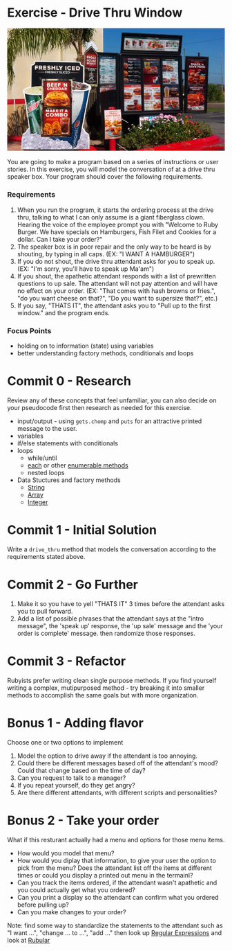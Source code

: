 # Exercise - Drive Thru Window

![drive thru window](resources/drive-thru-box.jpg)

You are going to make a program based on a series of instructions or user stories. In this exercise, you will model the conversation of at a drive thru speaker box. Your program should cover the following requirements.

### Requirements

1. When you run the program, it starts the ordering process at the drive thru, talking to what I can only assume is a giant fiberglass clown. Hearing the voice of the employee prompt you with "Welcome to Ruby Burger. We have specials on Hamburgers, Fish Filet and Cookies for a dollar. Can I take your order?"
2. The speaker box is in poor repair and the only way to be heard is by shouting, by typing in all caps. (EX: "I WANT A HAMBURGER")
3. If you do not shout, the drive thru attendant asks for you to speak up. (EX: "I'm sorry, you'll have to speak up Ma'am")
4. If you shout, the apathetic attendant responds with a list of prewritten questions to up sale. The attendant will not pay attention and will have no effect on your order. (EX: "That comes with hash browns or fries.", "do you want cheese on that?", "Do you want to supersize that?", etc.)
5. If you say, "THATS IT", the attendant asks you to "Pull up to the first window." and the program ends.

### Focus Points
- holding on to information (state) using variables
- better understanding factory methods, conditionals and loops

# Commit 0 - Research

Review any of these concepts that feel unfamiliar, you can also decide on your pseudocode first then research as needed for this exercise.

- input/output - using `gets.chomp` and `puts` for an attractive printed message to the user.
- variables
- if/else statements with conditionals
- loops 
  - while/until
  - [each](https://ruby-doc.org/core-2.4.0/Array.html#method-i-each) or other [enumerable methods](https://ruby-doc.org/core-2.4.0/Enumerable.html)
  - nested loops
- Data Stuctures and factory methods
  - [String](https://ruby-doc.org/core-2.4.0/String.html)
  - [Array](https://ruby-doc.org/core-2.4.0/Array.html)
  - [Integer](https://ruby-doc.org/core-2.4.0/Integer.html)


# Commit 1 - Initial Solution

Write a `drive_thru` method that models the conversation according to the requirements stated above.

# Commit 2 - Go Further

1. Make it so you have to yell "THATS IT" 3 times before the attendant asks you to pull forward.
2. Add a list of possible phrases that the attendant says at the "intro message", the 'speak up' response, the 'up sale' message and the 'your order is complete' message. then randomize those responses.

# Commit 3 - Refactor

Rubyists prefer writing clean single purpose methods. If you find yourself writing a complex, mutipurposed method - try breaking it into smaller methods to accomplish the same goals but with more organization.

# Bonus 1 - Adding flavor

Choose one or two options to implement

1. Model the option to drive away if the attendant is too annoying.
2. Could there be different messages based off of the attendant's mood? Could that change based on the time of day?
3. Can you request to talk to a manager?
4. If you repeat yourself, do they get angry?
5. Are there different attendants, with different scripts and personalities?

# Bonus 2 - Take your order

What if this resturant actually had a menu and options for those menu items. 

- How would you model that menu? 
- How would you diplay that information, to give your user the option to pick from the menu? Does the attendant list off the items at different times or could you display a printed out menu in the termainl?
- Can you track the items ordered, if the attendant wasn't apathetic and you could actually get what you ordered?
- Can you print a display so the attendant can confirm what you ordered before pulling up?
- Can you make changes to your order?

Note: find some way to standardize the statements to the attendant such as "I want ...", "change ... to ...", "add ..." then look up [Regular Expressions](https://ruby-doc.org/core-2.4.1/Regexp.html) and look at [Rubular](http://rubular.com/)


